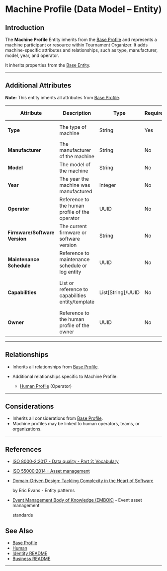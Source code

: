 # **Machine Profile** (Data Model – Entity)

## **Introduction**

The **Machine Profile** Entity inherits from the [Base Profile](../../identity/profile/base_profile.md) and
represents a machine participant or resource within Tournament Organizer. It adds machine-specific attributes and
relationships, such as type, manufacturer, model, year, and operator.

It inherits properties from the [Base Entity](../../foundation/base_entity.md).

---

## **Additional Attributes**

**Note:** This entity inherits all attributes from [Base Profile](../../identity/profile/base_profile.md).

| Attribute                     | Description                                       | Type                   | Required | Notes / Example                                                                                                                                                                                              |
| ----------------------------- | ------------------------------------------------- | ---------------------- | -------- | ------------------------------------------------------------------------------------------------------------------------------------------------------------------------------------------------------------ |
| **Type**                      | The type of machine                               | String                 | Yes      | `"Printer"`, `"Scoreboard"`, `"Camera"`                                                                                                                                                                      |
| **Manufacturer**              | The manufacturer of the machine                   | String                 | No       | `"Canon"`, `"Epson"`                                                                                                                                                                                         |
| **Model**                     | The model of the machine                          | String                 | No       | `"X1000"`, `"ProCam"`                                                                                                                                                                                        |
| **Year**                      | The year the machine was manufactured             | Integer                | No       | `2021`                                                                                                                                                                                                       |
| **Operator**                  | Reference to the human profile of the operator    | UUID                   | No       | Links to [Human Profile](../../identity/profile/human.md)                                                                                                                                         |
| **Firmware/Software Version** | The current firmware or software version          | String                 | No       | Example: "v1.0.3"                                                                                                                                                                                            |
| **Maintenance Schedule**      | Reference to maintenance schedule or log entity   | UUID                   | No       | Links to Maintenance Log <!-- TODO: Create maintenance log -->                                    |
| **Capabilities**              | List or reference to capabilities entity/template | List[String]/UUID      | No       | Example: ["Printing", "Scanning"] or link to Capabilities <!-- TODO: Create capabilities model --> |
| **Owner**                     | Reference to the human profile of the owner       | UUID                   | No       | Links to [Human Profile](../../identity/profile/human.md)                                                                                                                                         |

---

## **Relationships**

- Inherits all relationships from [Base Profile](../../identity/profile/base_profile.md).
- Additional relationships specific to Machine Profile:

  - [Human Profile](../../identity/profile/human.md) (Operator)

---

## **Considerations**

- Inherits all considerations from [Base Profile](../../identity/profile/base_profile.md).
- Machine profiles may be linked to human operators, teams, or organizations.

---

## References

- [ISO 8000-2:2017 - Data quality - Part 2: Vocabulary](https://www.iso.org/standard/36326.html)
- [ISO 55000:2014 - Asset management](https://www.iso.org/standard/55088.html)
- [Domain-Driven Design: Tackling Complexity in the Heart of Software](https://www.amazon.com/Domain-Driven-Design-Tackling-Complexity-Software/dp/0321125215)

  by Eric Evans - Entity patterns

- [Event Management Body of Knowledge (EMBOK)](https://www.embok.org/index.php/embok-model) - Event asset management

  standards

## See Also

- [Base Profile](../../identity/profile/base_profile.md)
- [Human](../../identity/profile/human.md)
- [Identity README](../../identity/README.md)
- [Business README](../../README.md)

---
